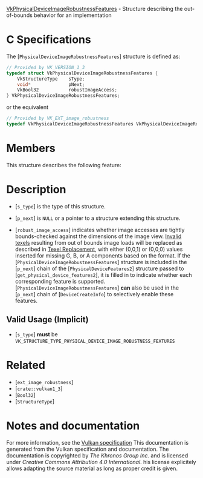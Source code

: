 [VkPhysicalDeviceImageRobustnessFeatures](https://www.khronos.org/registry/vulkan/specs/1.3-extensions/man/html/VkPhysicalDeviceImageRobustnessFeatures.html) - Structure describing the out-of-bounds behavior for an implementation

# C Specifications
The [`PhysicalDeviceImageRobustnessFeatures`] structure is defined as:
```c
// Provided by VK_VERSION_1_3
typedef struct VkPhysicalDeviceImageRobustnessFeatures {
    VkStructureType    sType;
    void*              pNext;
    VkBool32           robustImageAccess;
} VkPhysicalDeviceImageRobustnessFeatures;
```
or the equivalent
```c
// Provided by VK_EXT_image_robustness
typedef VkPhysicalDeviceImageRobustnessFeatures VkPhysicalDeviceImageRobustnessFeaturesEXT;
```

# Members
This structure describes the following feature:

# Description
- [`s_type`] is the type of this structure.
- [`p_next`] is `NULL` or a pointer to a structure extending this structure.

- [`robust_image_access`] indicates whether image accesses are tightly bounds-checked against the dimensions of the image view. [Invalid texels](https://www.khronos.org/registry/vulkan/specs/1.3-extensions/html/vkspec.html#textures-input-validation) resulting from out of bounds image loads will be replaced as described in [Texel Replacement](https://www.khronos.org/registry/vulkan/specs/1.3-extensions/html/vkspec.html#textures-texel-replacement), with either (0,0,1) or (0,0,0) values inserted for missing G, B, or A components based on the format.
If the [`PhysicalDeviceImageRobustnessFeatures`] structure is included in the [`p_next`] chain of the
[`PhysicalDeviceFeatures2`] structure passed to
[`get_physical_device_features2`], it is filled in to indicate whether each
corresponding feature is supported.
[`PhysicalDeviceImageRobustnessFeatures`] **can**  also be used in the [`p_next`] chain of
[`DeviceCreateInfo`] to selectively enable these features.
## Valid Usage (Implicit)
-  [`s_type`] **must**  be `VK_STRUCTURE_TYPE_PHYSICAL_DEVICE_IMAGE_ROBUSTNESS_FEATURES`

# Related
- [`ext_image_robustness`]
- [`crate::vulkan1_3`]
- [`Bool32`]
- [`StructureType`]

# Notes and documentation
For more information, see the [Vulkan specification](https://www.khronos.org/registry/vulkan/specs/1.3-extensions/html/vkspec.html)
This documentation is generated from the Vulkan specification and documentation.
The documentation is copyrighted by *The Khronos Group Inc.* and is licensed under *Creative Commons Attribution 4.0 International*.
his license explicitely allows adapting the source material as long as proper credit is given.
        